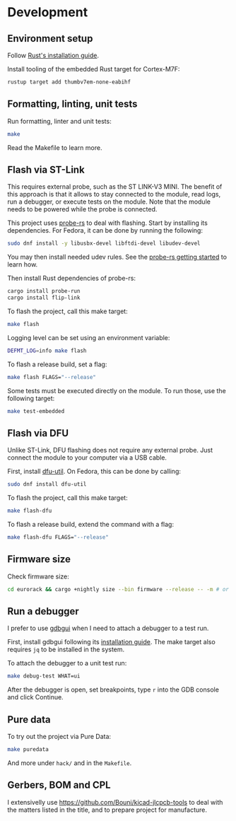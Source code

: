 # Development

## Environment setup

Follow [Rust's installation guide](https://www.rust-lang.org/tools/install).

Install tooling of the embedded Rust target for Cortex-M7F:

```sh
rustup target add thumbv7em-none-eabihf
```

## Formatting, linting, unit tests

Run formatting, linter and unit tests:

```sh
make
```

Read the Makefile to learn more.

## Flash via ST-Link

This requires external probe, such as the ST LINK-V3 MINI. The benefit of this
approach is that it allows to stay connected to the module, read logs, run a
debugger, or execute tests on the module. Note that the module needs to be
powered while the probe is connected.

This project uses [probe-rs](https://github.com/probe-rs/probe-rs) to deal with
flashing. Start by installing its dependencies. For Fedora, it can be done by
running the following:

```sh
sudo dnf install -y libusbx-devel libftdi-devel libudev-devel
```

You may then install needed udev rules. See the [probe-rs getting
started](https://probe.rs/docs/getting-started/probe-setup/) to learn how.

Then install Rust dependencies of probe-rs:

```sh
cargo install probe-run
cargo install flip-link
```

To flash the project, call this make target:

```sh
make flash
```

Logging level can be set using an environment variable:

```sh
DEFMT_LOG=info make flash
```

To flash a release build, set a flag:

```sh
make flash FLAGS="--release"
```

Some tests must be executed directly on the module. To run those, use the
following target:

```sh
make test-embedded
```

## Flash via DFU

Unlike ST-Link, DFU flashing does not require any external probe. Just connect
the module to your computer via a USB cable.

First, install [dfu-util](http://dfu-util.sourceforge.net/). On Fedora, this can
be done by calling:

```sh
sudo dnf install dfu-util
```

To flash the project, call this make target:

```sh
make flash-dfu
```

To flash a release build, extend the command with a flag:

```sh
make flash-dfu FLAGS="--release"
```

## Firmware size

Check firmware size:

```sh
cd eurorack && cargo +nightly size --bin firmware --release -- -m # or -A
```

## Run a debugger

I prefer to use [gdbgui](https://www.gdbgui.com/) when I need to attach a
debugger to a test run.

First, install gdbgui following its [installation
guide](https://www.gdbgui.com/installation/). The make target also requires `jq`
to be installed in the system.

To attach the debugger to a unit test run:

```sh
make debug-test WHAT=ui
```

After the debugger is open, set breakpoints, type `r` into the GDB console and
click Continue.

## Pure data

To try out the project via Pure Data:

```sh
make puredata
```

And more under `hack/` and in the `Makefile`.

## Gerbers, BOM and CPL

I extensivelly use https://github.com/Bouni/kicad-jlcpcb-tools to deal with the
matters listed in the title, and to prepare project for manufacture.
